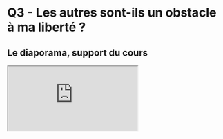 # Q3 - Les autres sont-ils un obstacle à ma liberté ?

## Le diaporama, support du cours

<iframe src="https://eyssette.github.io/marp-slides/slides/2021-2022/ST-s1-ch1-q3-Les-autres-sont-ils-un-obstacle-a-ma-liberte.html"></iframe>
